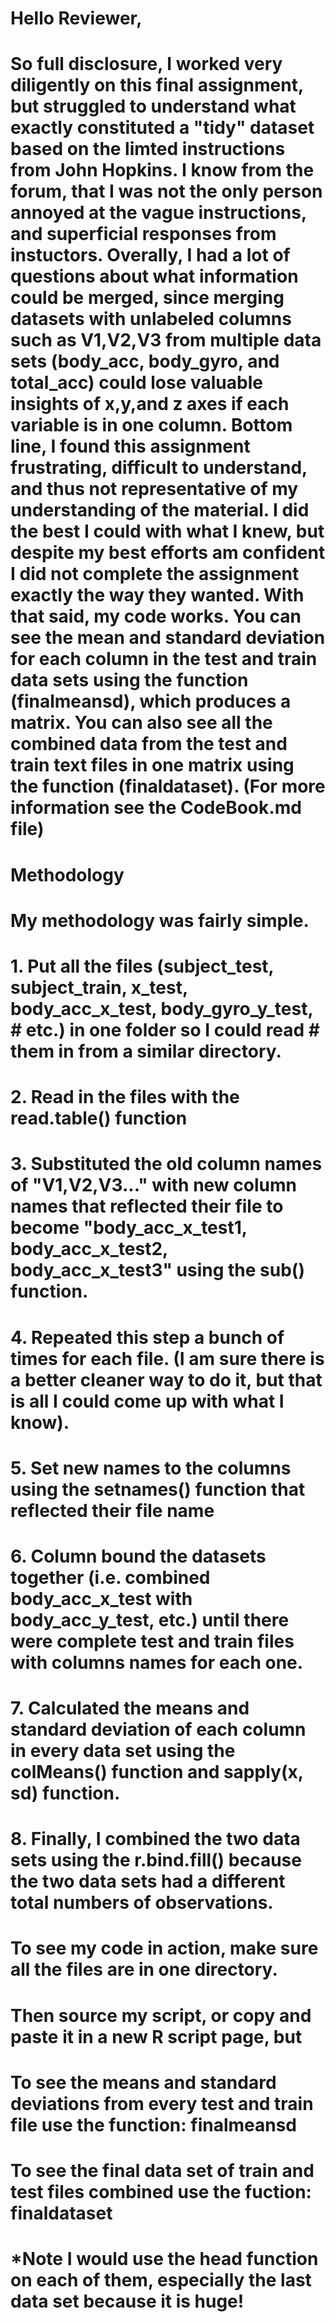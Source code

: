 # Hello Reviewer, 
# So full disclosure, I worked very diligently on this final assignment, but struggled to understand what exactly constituted a "tidy" dataset based on the limted instructions from John Hopkins.  I know from the forum, that I was not the only person annoyed at the vague instructions, and superficial responses from instuctors.  Overally, I had a lot of questions about what information could be merged, since merging datasets with unlabeled columns such as V1,V2,V3 from multiple data sets (body_acc, body_gyro, and total_acc) could lose valuable insights of x,y,and z axes if each variable is in one column.  Bottom line, I found this assignment frustrating, difficult to understand, and thus not representative of my understanding of the material.  I did the best I could with what I knew, but despite my best efforts am confident I did not complete the assignment exactly the way they wanted.  With that said, my code works. You can see the mean and standard deviation for each column in the test and train data sets using the function (finalmeansd), which produces a matrix. You can also see all the combined data from the test and train text files in one matrix using the function (finaldataset). (For more information see the CodeBook.md file)

# Methodology
# My methodology was fairly simple.  
# 1. Put all the files (subject_test, subject_train, x_test, body_acc_x_test, body_gyro_y_test, # etc.) in one folder so I could read #      them in from a similar directory.
# 2. Read in the files with the read.table() function
# 3. Substituted the old column names of "V1,V2,V3..." with new column names that reflected their file to become "body_acc_x_test1, body_acc_x_test2, body_acc_x_test3" using the sub() function.  
# 4. Repeated this step a bunch of times for each file. (I am sure there is a better cleaner way to do it, but that is all I could come up with what I know).
# 5. Set new names to the columns using the setnames() function that reflected their file name 
# 6. Column bound the datasets together (i.e. combined body_acc_x_test with body_acc_y_test, etc.) until there were complete test and train files with columns names for each one.
# 7. Calculated the means and standard deviation of each column in every data set using the colMeans() function and sapply(x, sd) function.
# 8. Finally, I combined the two data sets using the r.bind.fill() because the two data sets had a different total numbers of observations.

# To see my code in action, make sure all the files are in one directory.
# Then source my script, or copy and paste it in a new R script page, but 
# To see the means and standard deviations from every test and train file use the function: finalmeansd 
# To see the final data set of train and test files combined use the fuction: finaldataset
# *Note I would use the head function on each of them, especially the last data set because it is huge!


